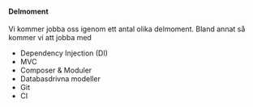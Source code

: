 #### Delmoment

Vi kommer jobba oss igenom ett antal olika delmoment. Bland annat så kommer vi att
jobba med

* Dependency Injection (DI)
* MVC
* Composer & Moduler
* Databasdrivna modeller
* Git
* CI
